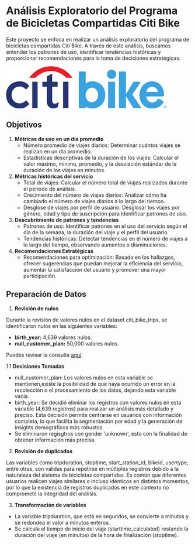 # Análisis Exploratorio del Programa de Bicicletas Compartidas Citi Bike

Este proyecto se enfoca en realizar un análisis exploratorio del programa de bicicletas compartidas Citi Bike. A través de este análisis, buscamos entender los patrones de uso, identificar tendencias históricas y proporcionar recomendaciones para la toma de decisiones estratégicas.

![alt text](images/logo.png)

## Objetivos
1. **Métricas de uso en un día promedio**
    - Número promedio de viajes diarios: Determinar cuántos viajes se realizan en un día promedio.
    - Estadísticas descriptivas de la duración de los viajes: Calcular el valor máximo, mínimo, promedio, y la desviación estándar de la duración de los viajes en minutos.
2. **Métricas históricas del servicio**
    - Total de viajes: Calcular el número total de viajes realizados durante el periodo de análisis.
    - Crecimiento del número de viajes diarios: Analizar cómo ha cambiado el número de viajes diarios a lo largo del tiempo.
    - Desglose de viajes por perfil de usuario: Desglosar los viajes por género, edad y tipo de suscripción para identificar patrones de uso.
3. **Descubrimiento de patrones y tendencias**
    - Patrones de uso: Identificar patrones en el uso del servicio según el día de la semana, la duración del viaje y el perfil del usuario.
    - Tendencias históricas: Detectar tendencias en el número de viajes a lo largo del tiempo, observando aumentos o disminuciones.
4. **Recomendaciones Estratégicas**
    - Recomendaciones para optimización: Basado en los hallazgos, ofrecer sugerencias que puedan mejorar la eficiencia del servicio, aumentar la satisfacción del usuario y promover una mayor participación.

## Preparación de Datos

1. **Revisión de nulos**

Durante la revisión de valores nulos en el dataset citi_bike_trips, se identificaron nulos en las siguientes variables:

   - **birth_year:** 4,639 valores nulos.
   - **null_customer_plan:** 50,000 valores nulos.

Puedes revisar la consulta [aquí](sql/nulls.sql).

1.1 **Decisiones Tomadas**

   - null_customer_plan: Los valores nulos en esta variable se mantienen,existe la posibilidad de que haya ocurrido un error en la recolección o el procesamiento de los datos, dejando esta variable vacía.
   - birth_year: Se decidió eliminar los registros con valores nulos en esta variable (4,639 registros) para realizar un análisis más detallado y preciso. Esta decisión permite centrarse en usuarios con información completa, lo que facilita la segmentación por edad y la generación de insights demográficos más robustos.
   - Se eliminaron regisgtros con gender 'unknown', esto con la finalidad de obtener información más precisa.

2. **Revisión de duplicados**

Las variables como tripduration, stoptime, start_station_id, bikeid, usertype, entre otras, son válidas para repetirse en múltiples registros debido a la naturaleza del sistema de bicicletas compartidas. Es común que diferentes usuarios realicen viajes similares o incluso idénticos en distintos momentos, por lo que la existencia de registros duplicados en este contexto no compromete la integridad del análisis.

3. **Transformación de variables**
- La variable tripduration, que está en segundos, se convierte a minutos y se redondea el valor a minutos enteros.
- Se calcula el tiempo de inicio del viaje (starttime_calculated) restando la duración del viaje (en minutos) de la hora de finalización (stoptime).


